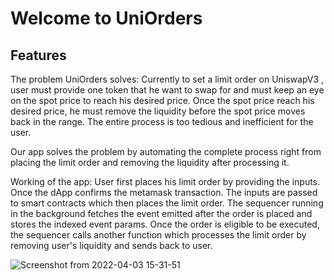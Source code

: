 # Welcome to UniOrders



## Features
The problem UniOrders solves:
Currently to set a limit order on UniswapV3 , user must provide one token that he want to swap for and must keep an eye on the spot price to reach his desired price. Once the spot price reach his desired price, he must remove the liquidity before the spot price moves back in the range. The entire process is too tedious and inefficient for the user.

Our app solves the problem by automating the complete process right from placing the limit order and removing the liquidity after processing it. 

Working of the app: 
User first places his limit order by providing the inputs. Once the dApp confirms the metamask transaction. The inputs are passed to smart contracts which then places the limit order. The sequencer running in the background fetches the event emitted after the order is placed and stores the indexed event params. Once the order is eligible to be executed, the sequencer calls another function which processes the limit order by removing user's liquidity and sends back to user.

![Screenshot from 2022-04-03 15-31-51](https://user-images.githubusercontent.com/76250660/161442747-cfaa90e0-292d-4617-b3fd-6683049cb3a0.png)

